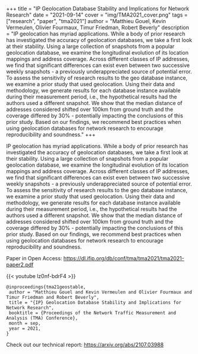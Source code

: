 +++
title = "IP Geolocation Database Stability and Implications for Network Research"
date = "2021-09-14"
cover = "img/TMA2021_cover.png"
tags = ["research", "paper", "tma2021"]
author = "Matthieu Gouel, Kevin Vermeulen, Olivier Fourmaux, Timur Friedman, Robert Beverly"
description = "IP geolocation has myriad applications. While a body of prior research has investigated the accuracy of geolocation databases, we take a first look at their stability. Using a large collection of snapshots from a popular geolocation database, we examine the longitudinal evolution of its location mappings and address coverage. Across different classes of IP addresses, we find that significant differences can exist even between two successive weekly snapshots - a previously underappreciated source of potential error. To assess the sensitivity of research results to the geo database instance, we examine a prior study that used geolocation. Using their data and methodology, we generate results for each database instance available during their measurement period, i.e., the hypothetical results had the authors used a different snapshot. We show that the median distance of addresses considered shifted over 100km from ground truth and the coverage differed by 30% - potentially impacting the conclusions of this prior study. Based on our findings, we recommend best practices when using geolocation databases for network research to encourage reproducibility and soundness."
+++

IP geolocation has myriad applications. While a body of prior research has investigated the accuracy of geolocation databases, we take a first look at their stability. Using a large collection of snapshots from a popular geolocation database, we examine the longitudinal evolution of its location mappings and address coverage. Across different classes of IP addresses, we find that significant differences can exist even between two successive weekly snapshots - a previously underappreciated source of potential error. To assess the sensitivity of research results to the geo database instance, we examine a prior study that used geolocation. Using their data and methodology, we generate results for each database instance available during their measurement period, i.e., the hypothetical results had the authors used a different snapshot. We show that the median distance of addresses considered shifted over 100km from ground truth and the coverage differed by 30% - potentially impacting the conclusions of this prior study. Based on our findings, we recommend best practices when using geolocation databases for network research to encourage reproducibility and soundness.

Paper in Open Access: https://dl.ifip.org/db/conf/tma/tma2021/tma2021-paper2.pdf


{{< youtube lz0nf-bdrF4 >}}

```
@inproceedings{tma21geostable,
 author = "Matthieu Gouel and Kevin Vermeulen and Olivier Fourmaux and Timur Friedman and Robert Beverly",
 title = "{IP} Geolocation Database Stability and Implications for Network Research",
 booktitle = {Proceedings of the Network Traffic Measurement and Analysis (TMA) Conference},
 month = sep,
 year = 2021,
}
```

Check out our technical report: https://arxiv.org/abs/2107.03988
